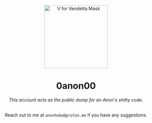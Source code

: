 <div align="center">
  <img src="https://upload.wikimedia.org/wikipedia/commons/1/18/Mask_Topeng.webp" alt="V for Vendetta Mask" width="200">
  <h1>0anon00</h1>
  <i>This account acts as the public dump for an Anon's shitty code.</i>
  <br><br>
  <p>Reach out to me at <code>anonhobo@proton.me</code> if you have any suggestions.</p>
</div>
